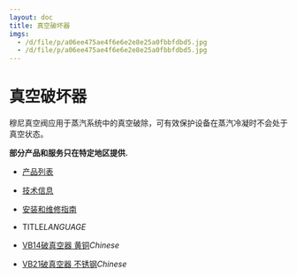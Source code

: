 ```yaml
---
layout: doc
title: 真空破坏器
imgs:
  - /d/file/p/a06ee475ae4f6e6e2e8e25a0fbbfdbd5.jpg
  - /d/file/p/a06ee475ae4f6e6e2e8e25a0fbbfdbd5.jpg
---
```


# 真空破坏器

穆尼真空阀应用于蒸汽系统中的真空破除，可有效保护设备在蒸汽冷凝时不会处于真空状态。

**部分产品和服务只在特定地区提供.**

- [产品列表](<javascript:navactive(1);>)
- [技术信息](<javascript:navactive(2);>)
- [安装和维修指南](<javascript:navactive(3);>)

- TITLE*LANGUAGE*
- [VB14破真空器 黄铜](/vacuum-breakers/VB14.html 'VB14破真空器 黄铜')_Chinese_
- [VB21破真空器 不锈钢](/vacuum-breakers/VB21.html 'VB21破真空器 不锈钢')_Chinese_
